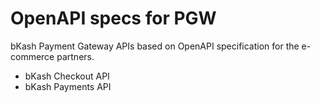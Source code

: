 # OpenAPI specs for PGW

bKash Payment Gateway APIs based on OpenAPI specification for the e-commerce partners.
- bKash Checkout API
- bKash Payments API
